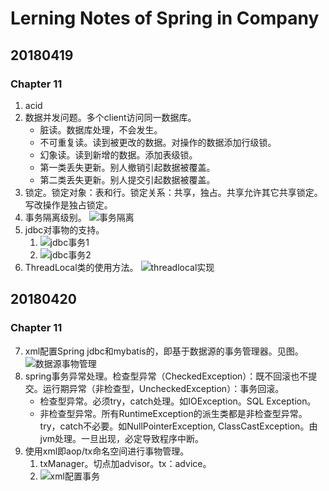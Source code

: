 # Lerning Notes of Spring in Company

## 20180419
### Chapter 11
1. acid
2. 数据并发问题。多个client访问同一数据库。
    - 脏读。数据库处理，不会发生。
    - 不可重复读。读到被更改的数据。对操作的数据添加行级锁。
    - 幻象读。读到新增的数据。添加表级锁。
    - 第一类丢失更新。别人撤销引起数据被覆盖。
    - 第二类丢失更新。别人提交引起数据被覆盖。
3. 锁定。锁定对象：表和行。锁定关系：共享，独占。共享允许其它共享锁定。写改操作是独占锁定。
4. 事务隔离级别。
    ![事务隔离](https://ws1.sinaimg.cn/large/e2989da6ly1fqi66tex4ej20z009baez.jpg)
5. jdbc对事物的支持。
    1. ![jdbc事务1](https://ws1.sinaimg.cn/large/e2989da6ly1fqi69wr75jj20za0jkkd4.jpg)
    2. ![jdbc事务2](https://ws1.sinaimg.cn/large/e2989da6ly1fqi6amonw2j20zj0dftny.jpg)
6. ThreadLocal类的使用方法。
    ![threadlocal实现](https://ws1.sinaimg.cn/large/e2989da6ly1fqi6xc2r9wj20hc0kqn9x.jpg)

## 20180420
### Chapter 11
7. xml配置Spring jdbc和mybatis的，即基于数据源的事务管理器。见图。
    ![数据源事物管理](https://ws1.sinaimg.cn/large/e2989da6ly1fqj5gzz1hdj20xt0eadvt.jpg)
8. spring事务异常处理。检查型异常（CheckedException）：既不回滚也不提交。运行期异常（非检查型，UncheckedException）：事务回滚。
    - 检查型异常。必须try，catch处理。如IOException。SQL Exception。
    - 非检查型异常。所有RuntimeException的派生类都是非检查型异常。try，catch不必要。如NullPointerException, ClassCastException。由jvm处理。一旦出现，必定导致程序中断。
9. 使用xml即aop/tx命名空间进行事物管理。
    1. txManager。切点加advisor。tx：advice。
    2. ![xml配置事务](https://ws1.sinaimg.cn/large/e2989da6ly1fqjatowyckj20n20mfkan.jpg)









